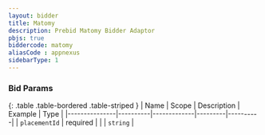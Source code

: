 ```yaml
---
layout: bidder
title: Matomy
description: Prebid Matomy Bidder Adaptor
pbjs: true
biddercode: matomy
aliasCode : appnexus
sidebarType: 1
---
```


### Bid Params

{: .table .table-bordered .table-striped }
| Name          | Scope    | Description | Example | Type     |
|---------------|----------|-------------|---------|----------|
| `placementId` | required |             |         | `string` |
